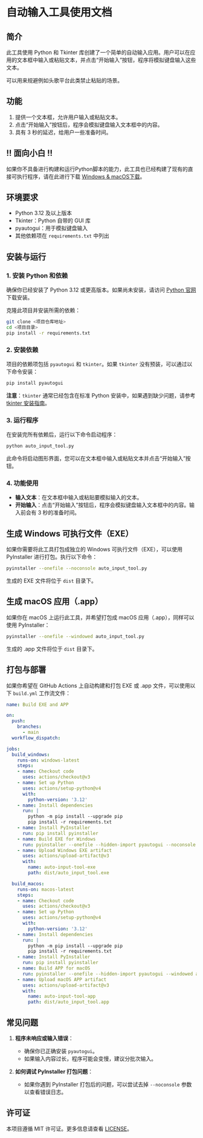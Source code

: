 # 自动输入工具使用文档

## 简介
此工具使用 Python 和 Tkinter 库创建了一个简单的自动输入应用。用户可以在应用的文本框中输入或粘贴文本，并点击“开始输入”按钮，程序将模拟键盘输入这些文本。   

可以用来规避例如头歌平台此类禁止粘贴的场景。




## 功能
1. 提供一个文本框，允许用户输入或粘贴文本。
2. 点击“开始输入”按钮后，程序会模拟键盘输入文本框中的内容。
3. 具有 3 秒的延迟，给用户一些准备时间。

## !! 面向小白 !!
如果你不具备进行构建和运行Python脚本的能力，此工具也已经构建了现有的直接可执行程序，请在此进行下载 [Windows & macOS下载](https://github.com/ColorCard/AutoInputTool/releases/tag/%E6%AD%A3%E5%BC%8F%E7%89%88)。

## 环境要求
- Python 3.12 及以上版本
- Tkinter：Python 自带的 GUI 库
- pyautogui：用于模拟键盘输入
- 其他依赖项在 `requirements.txt` 中列出

## 安装与运行

### 1. 安装 Python 和依赖

确保你已经安装了 Python 3.12 或更高版本。如果尚未安装，请访问 [Python 官网](https://www.python.org/downloads/) 下载安装。

克隆此项目并安装所需的依赖：

```bash
git clone <项目仓库地址>
cd <项目目录>
pip install -r requirements.txt
```

### 2. 安装依赖
项目的依赖项包括 `pyautogui` 和 `tkinter`。如果 `tkinter` 没有预装，可以通过以下命令安装：

```bash
pip install pyautogui
```

**注意**：`tkinter` 通常已经包含在标准 Python 安装中，如果遇到缺少问题，请参考 [tkinter 安装指南](https://tkdocs.com/tutorial/install.html)。

### 3. 运行程序
在安装完所有依赖后，运行以下命令启动程序：

```bash
python auto_input_tool.py
```

此命令将启动图形界面，您可以在文本框中输入或粘贴文本并点击“开始输入”按钮。

### 4. 功能使用
- **输入文本**：在文本框中输入或粘贴要模拟输入的文本。
- **开始输入**：点击“开始输入”按钮后，程序会模拟键盘输入文本框中的内容。输入前会有 3 秒的准备时间。

## 生成 Windows 可执行文件（EXE）

如果你需要将此工具打包成独立的 Windows 可执行文件（EXE），可以使用 PyInstaller 进行打包。执行以下命令：

```bash
pyinstaller --onefile --noconsole auto_input_tool.py
```

生成的 EXE 文件将位于 `dist` 目录下。

## 生成 macOS 应用（.app）

如果你在 macOS 上运行此工具，并希望打包成 macOS 应用（.app），同样可以使用 PyInstaller：

```bash
pyinstaller --onefile --windowed auto_input_tool.py
```

生成的 .app 文件将位于 `dist` 目录下。

## 打包与部署

如果你希望在 GitHub Actions 上自动构建和打包 EXE 或 .app 文件，可以使用以下 `build.yml` 工作流文件：

```yaml
name: Build EXE and APP

on:
  push:
    branches:
      - main
  workflow_dispatch:

jobs:
  build_windows:
    runs-on: windows-latest
    steps:
    - name: Checkout code
      uses: actions/checkout@v3
    - name: Set up Python
      uses: actions/setup-python@v4
      with:
        python-version: '3.12'
    - name: Install dependencies
      run: |
        python -m pip install --upgrade pip
        pip install -r requirements.txt
    - name: Install PyInstaller
      run: pip install pyinstaller
    - name: Build EXE for Windows
      run: pyinstaller --onefile --hidden-import pyautogui --noconsole auto_input_tool.py
    - name: Upload Windows EXE artifact
      uses: actions/upload-artifact@v3
      with:
        name: auto-input-tool-exe
        path: dist/auto_input_tool.exe

  build_macos:
    runs-on: macos-latest
    steps:
    - name: Checkout code
      uses: actions/checkout@v3
    - name: Set up Python
      uses: actions/setup-python@v4
      with:
        python-version: '3.12'
    - name: Install dependencies
      run: |
        python -m pip install --upgrade pip
        pip install -r requirements.txt
    - name: Install PyInstaller
      run: pip install pyinstaller
    - name: Build APP for macOS
      run: pyinstaller --onefile --hidden-import pyautogui --windowed auto_input_tool.py
    - name: Upload macOS APP artifact
      uses: actions/upload-artifact@v3
      with:
        name: auto-input-tool-app
        path: dist/auto_input_tool.app
```

## 常见问题

1. **程序未响应或输入错误**：
   - 确保你已正确安装 `pyautogui`。
   - 如果输入内容过长，程序可能会变慢，建议分批次输入。

2. **如何调试 PyInstaller 打包问题**：
   - 如果你遇到 PyInstaller 打包后的问题，可以尝试去掉 `--noconsole` 参数以查看错误日志。

## 许可证
本项目遵循 MIT 许可证。更多信息请查看 [LICENSE](./LICENSE)。